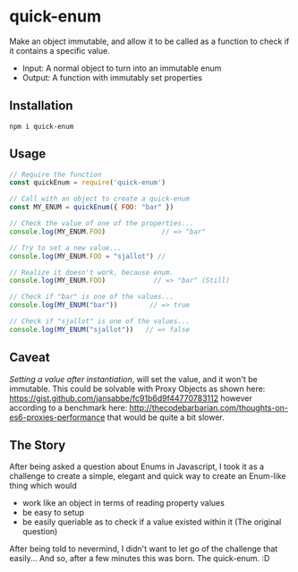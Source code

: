 # quick-enum
Make an object immutable, and allow it to be called as a function to check if it contains a specific value.

* Input: A normal object to turn into an immutable enum
* Output: A function with immutably set properties

## Installation
`npm i quick-enum`

## Usage
```javascript
// Require the function
const quickEnum = require('quick-enum')

// Call with an object to create a quick-enum
const MY_ENUM = quickEnum({ FOO: "bar" })

// Check the value of one of the properties...
console.log(MY_ENUM.FOO)              // => "bar"

// Try to set a new value...
console.log(MY_ENUM.FOO = "sjallot") //

// Realize it doesn't work, because enum.
console.log(MY_ENUM.FOO)            // => "bar" (Still)

// Check if "bar" is one of the values...
console.log(MY_ENUM("bar"))        // => true

// Check if "sjallot" is one of the values...
console.log(MY_ENUM("sjallot"))   // => false
```

## Caveat
*Setting a value after instantiation*, will set the value, and it won't be immutable. This could be solvable with Proxy Objects as shown here: https://gist.github.com/jansabbe/fc91b6d9f44770783112 however according to a benchmark here: http://thecodebarbarian.com/thoughts-on-es6-proxies-performance that would be quite a bit slower.


## The Story
After being asked a question about Enums in Javascript, I took it as a challenge to create a simple, elegant and quick way to create an Enum-like thing which would
* work like an object in terms of reading property values
* be easy to setup
* be easily queriable as to check if a value existed within it (The original question)

After being told to nevermind, I didn't want to let go of the challenge that easily... And so, after a few minutes this was born. The quick-enum. :D